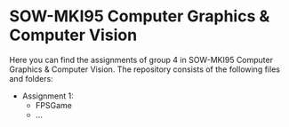 # SOW-MKI95 Computer Graphics & Computer Vision

Here you can find the assignments of group 4 in SOW-MKI95 Computer Graphics & Computer Vision.
The repository consists of the following files and folders:
- Assignment 1:
  - FPSGame
  - ...
